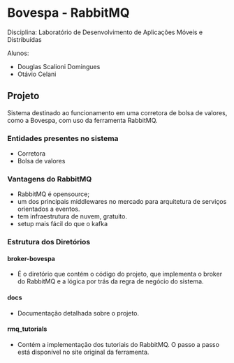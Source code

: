 # **Bovespa - RabbitMQ**

Disciplina: Laboratório de Desenvolvimento de Aplicações Móveis e Distribuídas

Alunos:

- Douglas Scalioni Domingues
- Otávio Celani

## Projeto

Sistema destinado ao funcionamento em uma corretora de bolsa de valores, como a Bovespa, com uso da ferramenta RabbitMQ.

### Entidades presentes no sistema

- Corretora
- Bolsa de valores

### Vantagens do RabbitMQ

- RabbitMQ é opensource;
- um dos principais middlewares no mercado para arquitetura de serviços orientados a eventos.
- tem infraestrutura de nuvem, gratuito.
- setup mais fácil do que o kafka

### Estrutura dos Diretórios

#### broker-bovespa

- É o diretório que contém o código do projeto, que implementa o broker do RabbitMQ e a lógica por trás da regra de negócio do sistema.

#### docs

- Documentação detalhada sobre o projeto.

#### rmq_tutorials

- Contém a implementação dos tutoriais do RabbitMQ. O passo a passo está disponível no site original da ferramenta.
